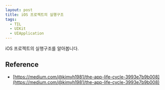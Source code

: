 ```yaml
---
layout: post
title: iOS 프로젝트의 실행구조
tags:
  - TIL
  - UIKit
  - UIApplication
---
```


iOS 프로젝트의 실행구조를 알아봅니다.

## Reference
- [https://medium.com/@kimyh1981/the-app-life-cycle-3993e7b9b008](https://medium.com/@kimyh1981/the-app-life-cycle-3993e7b9b008)